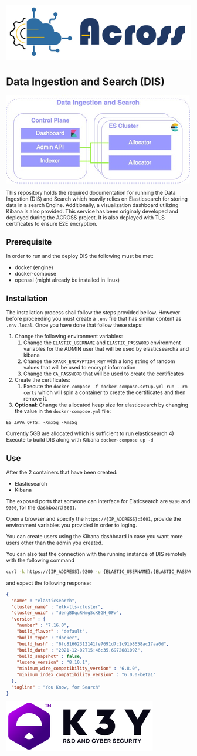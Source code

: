 ![ACROSS](/docs/logo_across.jpg)

# Data Ingestion and Search (DIS)

![Architecture](/docs/DIS.jpg)

This repository holds the required documentation for running the Data Ingestion (DIS) and Search which heavily relies on Elasticsearch for storing data in a search Engine. Additionally, a visualization dashboard utilizing Kibana is also provided. This service has been originaly developed and deployed during the ACROSS project. It is also deployed with TLS certificates to ensure E2E encryption.

## Prerequisite
In order to run and the deploy DIS the following must be met:
- docker (engine)
- docker-compose
- openssl (might already be installed in linux)

## Installation
The installation process shall follow the steps provided bellow. However before proceeding you must create a `.env` file that has similar content as `.env.local`. Once you have done that follow these steps:

1) Change the following environment variables:
   1) Change the `ELASTIC_USERNAME` and `ELASTIC_PASSWORD` environment variables for the ADMIN user that will be used by elasticsearcha and kibana
   2) Change the `XPACK_ENCRYPTION_KEY` with a long string of random values that will be used to encrypt information
   3) Change the `CA_PASSWORD` that will be used to create the certificates
2) Create the certificates:
   1) Execute the `docker-compose -f docker-compose.setup.yml run --rm certs` which will spin a container to create the certificates and then remove it.
3) **Optional**: Change the allocated heap size for elasticsearch by changing the value in the `docker-compose.yml` file:
```docker-compose
ES_JAVA_OPTS: -Xmx5g -Xms5g
```
Currently 5GB are allocated which is sufficient to run elasticsearch
4) Execute to build DIS along with Kibana `docker-compose up -d`

## Use
After the 2 containers that have been created:
- Elasticsearch
- Kibana

The exposed ports that someone can interface for Elaticsearch are `9200` and `9300`, for the dashboard `5601`.

Open a browser and specify the `https://{IP_ADDRESS}:5601`, provide the environment variables you provided in order to loging.

You can create users using the Kibana dashboard in case you want more users other than the admin you created.

You can also test the connection with the running instance of DIS remotely with the following command 
```bash
curl -k https://{IP_ADDRESS}:9200 -u {ELASTIC_USERNAME}:{ELASTIC_PASSWORD}
```

and expect the following response:
```json
{
  "name" : "elasticsearch",
  "cluster_name" : "elk-tls-cluster",
  "cluster_uuid" : "dengBDquRHmgScK8GH_0Fw",
  "version" : {
    "number" : "7.16.0",
    "build_flavor" : "default",
    "build_type" : "docker",
    "build_hash" : "6fc81662312141fe7691d7c1c91b8658ac17aa0d",
    "build_date" : "2021-12-02T15:46:35.697268109Z",
    "build_snapshot" : false,
    "lucene_version" : "8.10.1",
    "minimum_wire_compatibility_version" : "6.8.0",
    "minimum_index_compatibility_version" : "6.0.0-beta1"
  },
  "tagline" : "You Know, for Search"
}
```

![K3Y Ltd](/docs/logo_k3y.png)